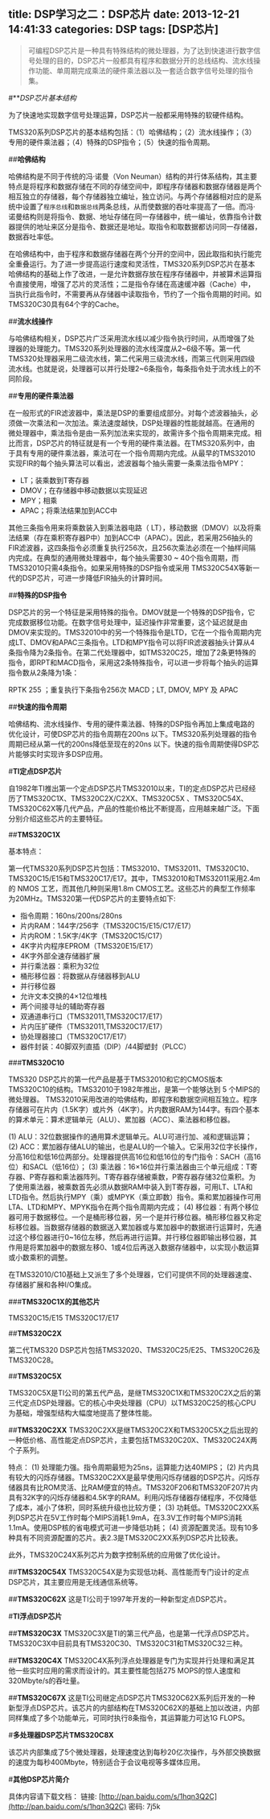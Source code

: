 title: DSP学习之二：DSP芯片
date: 2013-12-21 14:41:33
categories: DSP
tags: [DSP芯片]
---
> 可编程DSP芯片是一种具有特殊结构的微处理器，为了达到快速进行数字信号处理的目的，DSP芯片一般都具有程序和数据分开的总线结构、流水线操作功能、单周期完成乘法的硬件乘法器以及一套适合数字信号处理的指令集。

<!--more-->

#***DSP芯片基本结构*

为了快速地实现数字信号处理运算，DSP芯片一般都采用特殊的软硬件结构。

TMS320系列DSP芯片的基本结构包括：（1）哈佛结构；（2）流水线操作；（3）专用的硬件乘法器；（4）特殊的DSP指令；（5）快速的指令周期。

##**哈佛结构**

哈佛结构是不同于传统的冯·诺曼（Von Neuman）结构的并行体系结构，其主要特点是将程序和数据存储在不同的存储空间中，即程序存储器和数据存储器是两个相互独立的存储器，每个存储器独立编址，独立访问。与两个存储器相对应的是系统中设置了`程序总线`和`数据总线`两条总线，从而使数据的吞吐率提高了一倍。而冯·诺曼结构则是将指令、数据、地址存储在同一存储器中，统一编址，依靠指令计数器提供的地址来区分是指令、数据还是地址。取指令和取数据都访问同一存储器，数据吞吐率低。

在哈佛结构中，由于程序和数据存储器在两个分开的空间中，因此取指和执行能完全重叠运行。为了进一步提高运行速度和灵活性，TMS320系列DSP芯片在基本哈佛结构的基础上作了改进，一是允许数据存放在程序存储器中，并被算术运算指令直接使用，增强了芯片的灵活性；二是指令存储在高速缓冲器（Cache）中，当执行此指令时，不需要再从存储器中读取指令，节约了一个指令周期的时间。如TMS320C30具有64个字的Cache。

##**流水线操作**

与哈佛结构相关，DSP芯片广泛采用流水线以减少指令执行时间，从而增强了处理器的处理能力。TMS320系列处理器的流水线深度从2~6级不等。第一代TMS320处理器采用二级流水线，第二代采用三级流水线，而第三代则采用四级流水线。也就是说，处理器可以并行处理2~6条指令，每条指令处于流水线上的不同阶段。

##**专用的硬件乘法器**

在一般形式的FIR滤波器中，乘法是DSP的重要组成部分。对每个滤波器抽头，必须做一次乘法和一次加法。乘法速度越快，DSP处理器的性能就越高。在通用的微处理器中，乘法指令是由一系列加法来实现的，故需许多个指令周期来完成。相比而言，DSP芯片的特征就是有一个专用的硬件乘法器。在TMS320系列中，由于具有专用的硬件乘法器，乘法可在一个指令周期内完成。从最早的TMS32010实现FIR的每个抽头算法可以看出，滤波器每个抽头需要一条乘法指令MPY：

- LT；装乘数到T寄存器
- DMOV；在存储器中移动数据以实现延迟
- MPY；相乘
- APAC；将乘法结果加到ACC中

其他三条指令用来将乘数装入到乘法器电路（ LT），移动数据（DMOV）以及将乘法结果（存在乘积寄存器P中）加到ACC中（APAC）。因此，若采用256抽头的FIR滤波器，这四条指令必须重复执行256次，且256次乘法必须在一个抽样间隔内完成。在典型的通用微处理器中，每个抽头需要30 ~ 40个指令周期，而TMS32010只需4条指令。如果采用特殊的DSP指令或采用 TMS320C54X等新一代的DSP芯片，可进一步降低FIR抽头的计算时间。

##**特殊的DSP指令**

DSP芯片的另一个特征是采用特殊的指令。DMOV就是一个特殊的DSP指令，它完成数据移位功能。在数字信号处理中，延迟操作非常重要，这个延迟就是由DMOV来实现的。TMS32010中的另一个特殊指令是LTD，它在一个指令周期内完成LT、DMOV和APAC三条指令。LTD和MPY指令可以将FIR滤波器抽头计算从4条指令降为2条指令。在第二代处理器中，如TMS320C25，增加了2条更特殊的指令，即RPT和MACD指令，采用这2条特殊指令，可以进一步将每个抽头的运算指令数从2条降为1条：

RPTK 255	；重复执行下条指令256次
MACD；LT, DMOV, MPY 及 APAC

##**快速的指令周期**

哈佛结构、流水线操作、专用的硬件乘法器、特殊的DSP指令再加上集成电路的优化设计，可使DSP芯片的指令周期在200ns 以下。TMS320系列处理器的指令周期已经从第一代的200ns降低至现在的20ns 以下。快速的指令周期使得DSP芯片能够实时实现许多DSP应用。

#**TI定点DSP芯片**

自1982年TI推出第一个定点DSP芯片TMS32010以来，TI的定点DSP芯片已经经历了TMS320C1X、TMS320C2X/C2XX、TMS320C5X 、TMS320C54X、TMS320C62X等几代产品，产品的性能价格比不断提高，应用越来越广泛。下面分别介绍这些芯片的主要特征。

##**TMS320C1X**

基本特点：

第一代TMS320系列DSP芯片包括：TMS32010、TMS32011、TMS320C10、 TMS320C15/E15和TMS320C17/E17。其中，TMS32010和TMS32011采用2.4m的 NMOS 工艺，而其他几种则采用1.8m CMOS工艺。这些芯片的典型工作频率为20MHz。TMS320第一代DSP芯片的主要特点如下:

- 指令周期：160ns/200ns/280ns
- 片内RAM：144字/256字（TMS320C15/E15/C17/E17）
- 片内ROM：1.5K字/4K字（TMS320C15/C17）
- 4K字片内程序EPROM（TMS320E15/E17）
- 4K字外部全速存储器扩展
- 并行乘法器：乘积为32位
- 桶形移位器：将数据从存储器移到ALU
- 并行移位器
- 允许文本交换的4×12位堆栈
- 两个间接寻址的辅助寄存器
- 双通道串行口（TMS32011,TMS320C17/E17）
- 片内压扩硬件（TMS32011,TMS320C17/E17）
- 协处理器接口（TMS320C17/E17）
- 器件封装：40脚双列直插（DIP）/44脚塑封（PLCC）

###**TMS320C10**

TMS320 DSP芯片的第一代产品是基于TMS32010和它的CMOS版本TMS320C10的结构。TMS32010于1982年推出，是第一个能够达到 5 个MIPS的微处理器。
TMS32010采用改进的哈佛结构，即程序和数据空间相互独立。程序存储器可在片内（1.5K字）或片外（4K字）。片内数据RAM为144字。有四个基本的算术单元：算术逻辑单元（ALU）、累加器（ACC）、乘法器和移位器。

(1) ALU：32位数据操作的通用算术逻辑单元。ALU可进行加、减和逻辑运算；
(2)	ACC：累加器存储ALU的输出，也是ALU的一个输入。它采用32位字长操作，分高16位和低16位两部分。处理器提供高16位和低16位的专门指令：SACH（高16位）和SACL（低16位）；
(3) 乘法器：16×16位并行乘法器由三个单元组成：T寄存器、P寄存器和乘法器阵列。T寄存器存储被乘数，P寄存器存储32位乘积。为了使用乘法器，被乘数首先必须从数据RAM中装入到T寄存器，可用LT、LTA和LTD指令。然后执行MPY（乘）或MPYK（乘立即数）指令。乘和累加器操作可用LTA、LTD和MPY、MPYK指令在两个指令周期内完成；
(4) 移位器：有两个移位器可用于数据移位。一个是桶形移位器，另一个是并行移位器。桶形移位器又称定标移位器。当数据存储器的数据送入累加器或与累加器中的数据进行运算时，先通过这个移位器进行0~16位左移，然后再进行运算。并行移位器即输出移位器，其作用是将累加器中的数据左移0、1或4位后再送入数据存储器中，以实现小数运算或小数乘积的调整。

在TMS32010/C10基础上又派生了多个处理器，它们可提供不同的处理器速度、存储器扩展和各种I/O集成。

###**TMS320C1X的其他芯片**

TMS320C15/E15
TMS320C17/E17

##**TMS320C2X**

第二代TMS320 DSP芯片包括TMS32020、TMS320C25/E25、TMS320C26及TMS320C28。

##**TMS320C5X**

TMS320C5X是TI公司的第五代产品，是继TMS320C1X和TMS320C2X之后的第三代定点DSP处理器。它的核心中央处理器（CPU）以TMS320C25的核心CPU为基础，增强型结构大幅度地提高了整体性能。

##**TMS320C2XX**
TMS320C2XX是继TMS320C2X和TMS320C5X之后出现的一种低价格、高性能定点DSP芯片，主要包括TMS320C20X、TMS320C24X两个子系列。

特点：
(1) 处理能力强。指令周期最短为25ns，运算能力达40MIPS；
(2) 片内具有较大的闪烁存储器。TMS320C2XX是最早使用闪烁存储器的DSP芯片。闪烁存储器具有比ROM灵活、比RAM便宜的特点。TMS320F206和TMS320F207片内具有32K字的闪烁存储器和4.5K字的RAM。利用闪烁存储器存储程序，不仅降低了成本，减小了体积，同时系统升级也比较方便；
(3) 功耗低。TMS320C2XX系列DSP芯片在5V工作时每个MIPS消耗1.9mA，在3.3V工作时每个MIPS消耗1.1mA。使用DSP核的省电模式可进一步降低功耗；
(4) 资源配置灵活。现有10多种具有不同资源配置的芯片。表2.3是TMS320C2XX系列DSP芯片比较表。

此外，TMS320C24X系列芯片为数字控制系统的应用做了优化设计。

##**TMS320C54X**
TMS320C54X是为实现低功耗、高性能而专门设计的定点DSP芯片，其主要应用是无线通信系统等。

##**TMS320C62X**
这是TI公司于1997年开发的一种新型定点DSP芯片。

#**TI浮点DSP芯片**

##**TMS320C3X**
TMS320C3X是TI的第三代产品，也是第一代浮点DSP芯片。TMS320C3X中目前具有TMS320C30、TMS320C31和TMS320C32三种。

##**TMS320C4X**
TMS320C4X系列浮点处理器是专门为实现并行处理和满足其他一些实时应用的需求而设计的。其主要性能包括275 MOPS的惊人速度和320Mbyte/s的吞吐量。

##**TMS320C67X**
这是TI公司继定点DSP芯片TMS320C62X系列后开发的一种新型浮点DSP芯片。该芯片的内部结构在TMS320C62X的基础上加以改进，内部同样集成了多个功能单元，可同时执行8条指令，其运算能力可达1G FLOPS。

#**多处理器DSP芯片TMS320C8X**

该芯片内部集成了5个微处理器，处理速度达到每秒20亿次操作，与外部交换数据的速度为每秒400Mbyte，特别适合于会议电视等多媒体应用。

#**其他DSP芯片简介**


具体内容请下载文档：
链接: [http://pan.baidu.com/s/1hqn3Q2C](http://pan.baidu.com/s/1hqn3Q2C) 密码: 7j5k







